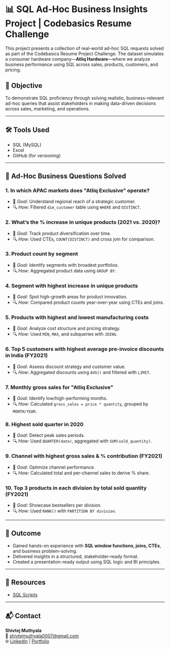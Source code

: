 # 📊 SQL Ad-Hoc Business Insights Project | Codebasics Resume Challenge

This project presents a collection of real-world ad-hoc SQL requests solved as part of the Codebasics Resume Project Challenge. The dataset simulates a consumer hardware company—**Atliq Hardware**—where we analyze business performance using SQL across sales, products, customers, and pricing.

## 🧠 Objective

To demonstrate SQL proficiency through solving realistic, business-relevant ad-hoc queries that assist stakeholders in making data-driven decisions across sales, marketing, and operations.

---

## 🛠️ Tools Used
- SQL (MySQL)
- Excel
- GitHub (for versioning)

---

## 🧩 Ad-Hoc Business Questions Solved

### 1. In which APAC markets does "Atliq Exclusive" operate?
- 📌 *Goal:* Understand regional reach of a strategic customer.
- 🔍 *How:* Filtered `dim_customer` table using `WHERE` and `DISTINCT`.

### 2. What’s the % increase in unique products (2021 vs. 2020)?
- 📌 *Goal:* Track product diversification over time.
- 🔍 *How:* Used CTEs, `COUNT(DISTINCT)` and cross join for comparison.

### 3. Product count by segment
- 📌 *Goal:* Identify segments with broadest portfolios.
- 🔍 *How:* Aggregated product data using `GROUP BY`.

### 4. Segment with highest increase in unique products
- 📌 *Goal:* Spot high-growth areas for product innovation.
- 🔍 *How:* Compared product counts year-over-year using CTEs and joins.

### 5. Products with highest and lowest manufacturing costs
- 📌 *Goal:* Analyze cost structure and pricing strategy.
- 🔍 *How:* Used `MIN`, `MAX`, and subqueries with `JOIN`s.

### 6. Top 5 customers with highest average pre-invoice discounts in India (FY2021)
- 📌 *Goal:* Assess discount strategy and customer value.
- 🔍 *How:* Aggregated discounts using `AVG()` and filtered with `LIMIT`.

### 7. Monthly gross sales for "Atliq Exclusive"
- 📌 *Goal:* Identify low/high-performing months.
- 🔍 *How:* Calculated `gross_sales = price * quantity`, grouped by `MONTH/YEAR`.

### 8. Highest sold quarter in 2020
- 📌 *Goal:* Detect peak sales periods.
- 🔍 *How:* Used `QUARTER(date)`, aggregated with `SUM(sold_quantity)`.

### 9. Channel with highest gross sales & % contribution (FY2021)
- 📌 *Goal:* Optimize channel performance.
- 🔍 *How:* Calculated total and per-channel sales to derive % share.

### 10. Top 3 products in each division by total sold quantity (FY2021)
- 📌 *Goal:* Showcase bestsellers per division.
- 🔍 *How:* Used `RANK()` with `PARTITION BY division`.

---

## 🏁 Outcome

- Gained hands-on experience with **SQL window functions, joins, CTEs**, and business problem-solving.
- Delivered insights in a structured, stakeholder-ready format.
- Created a presentation-ready output using SQL logic and BI principles.

---

## 📎 Resources
- [SQL Scripts](./SQL_Solutions/)

---

## 📬 Contact
**Shivtej Muthyala**  
📧 shivtejmuthyala0007@gmail.com  
🌐 [LinkedIn](https://www.linkedin.com/in/shivtejmuthyala) | [Portfolio](https://codebasics.io/portfolio/Shivtej-Muthyala)
